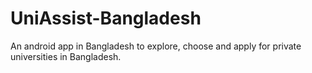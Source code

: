 # UniAssist-Bangladesh
An android app in Bangladesh to explore, choose and apply for private universities in Bangladesh.
